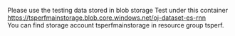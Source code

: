 Please use the testing data stored in blob storage Test under this container   
https://tsperfmainstorage.blob.core.windows.net/oj-dataset-es-rnn  
You can find storage account tsperfmainstorage in resource group tsperf. 
